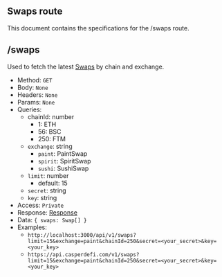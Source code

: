 ## Swaps route

This document contains the specifications for the /swaps route.

## /swaps

Used to fetch the latest [Swaps](../models/swap.md) by chain and exchange.

- Method: `GET`
- Body: `None`
- Headers: `None`
- Params: `None`
- Queries:
  - chainId: number
    - 1: ETH
    - 56: BSC
    - 250: FTM
  - `exchange`: string
    - `paint`: PaintSwap
    - `spirit`: SpiritSwap
    - `sushi`: SushiSwap
  - `limit`: number
    - default: 15
  - `secret`: string
  - `key`: string
- Access: `Private`
- Response: [Response](../models/response.md)
- Data: `{ swaps: Swap[] }`
- Examples:
  - `http://localhost:3000/api/v1/swaps?limit=15&exchange=paint&chainId=250&secret=<your_secret>&key=<your_key>`
  - `https://api.casperdefi.com/v1/swaps?limit=15&exchange=paint&chainId=250&secret=<your_secret>&key=<your_key>`
